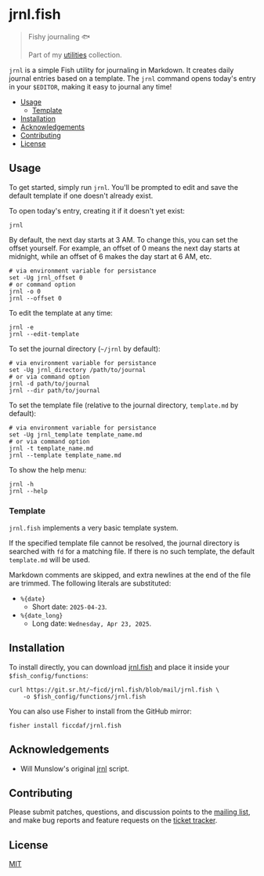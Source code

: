 # jrnl.fish

> Fishy journaling 🐟
>
> Part of my [utilities](https://sr.ht/~ficd/utils/) collection.

`jrnl` is a simple Fish utility for journaling in Markdown. It creates daily
journal entries based on a template. The `jrnl` command opens today's entry in
your `$EDITOR`, making it easy to journal any time!

- [Usage](#usage)
  - [Template](#template)
- [Installation](#installation)
- [Acknowledgements](#acknowledgements)
- [Contributing](#contributing)
- [License](#license)

## Usage

To get started, simply run `jrnl`. You'll be prompted to edit and save the
default template if one doesn't already exist.

To open today's entry, creating it if it doesn't yet exist:

```fish
jrnl
```

By default, the next day starts at 3 AM. To change this, you can set the offset
yourself. For example, an offset of 0 means the next day starts at midnight,
while an offset of 6 makes the day start at 6 AM, etc.

```fish
# via environment variable for persistance
set -Ug jrnl_offset 0
# or command option
jrnl -o 0
jrnl --offset 0
```

To edit the template at any time:

```fish
jrnl -e
jrnl --edit-template
```

To set the journal directory (`~/jrnl` by default):

```fish
# via environment variable for persistance
set -Ug jrnl_directory /path/to/journal
# or via command option
jrnl -d path/to/journal
jrnl --dir path/to/journal
```

To set the template file (relative to the journal directory, `template.md` by
default):

```fish
# via environment variable for persistance
set -Ug jrnl_template template_name.md
# or via command option
jrnl -t template_name.md
jrnl --template template_name.md
```

To show the help menu:

```fish
jrnl -h
jrnl --help
```

### Template

`jrnl.fish` implements a very basic template system.

If the specified template file cannot be resolved, the journal directory is
searched with `fd` for a matching file. If there is no such template, the
default `template.md` will be used.

Markdown comments are skipped, and extra newlines at the end of the file are
trimmed. The following literals are substituted:

- `%{date}`
  - Short date: `2025-04-23`.
- `%{date_long}`
  - Long date: `Wednesday, Apr 23, 2025`.

## Installation

To install directly, you can download [jrnl.fish](./functions/jrnl.fish) and
place it inside your `$fish_config/functions`:

```fish
curl https://git.sr.ht/~ficd/jrnl.fish/blob/mail/jrnl.fish \
    -o $fish_config/functions/jrnl.fish
```

You can also use Fisher to install from the GitHub mirror:

```fish
fisher install ficcdaf/jrnl.fish
```

## Acknowledgements

- Will Munslow's original [jrnl](https://github.com/subterrane/jrnl) script.

## Contributing

Please submit patches, questions, and discussion points to the
[mailing list](https://lists.sr.ht/~ficd/utils), and make bug reports and
feature requests on the [ticket tracker](https://todo.sr.ht/~ficd/utils).

## License

[MIT](./LICENSE)
